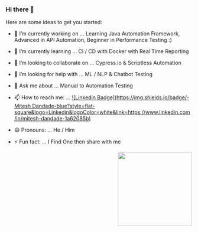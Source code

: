 ### Hi there 👋


Here are some ideas to get you started:

- 🔭 I’m currently working on ...         Learning Java Automation Framework, Advanced in API Automation, Beginner in Performance Testing :)

- 🌱 I’m currently learning ...           CI / CD with Docker with Real Time Reporting 

- 👯 I’m looking to collaborate on ...    Cypress.io &  Scriptless Automation 

- 🤔 I’m looking for help with ...        ML / NLP & Chatbot Testing

- 💬 Ask me about ...                     Manual to Automation Testing 

- 📫 How to reach me: ...                 [![Linkedin Badge](https://img.shields.io/badge/-Mitesh Dandade-blue?style=flat-square&logo=Linkedin&logoColor=white&link=https://www.linkedin.com/in/mitesh-dandade-1a62085b)](https://www.linkedin.com/in/mitesh-dandade-1a62085b)

- 😄 Pronouns: ...                        He / Him

- ⚡ Fun fact: ...                         I Find One then share with me 
<img align='right' src='https://media.giphy.com/media/bcKmIWkUMCjVm/giphy.gif' width='200"'>

